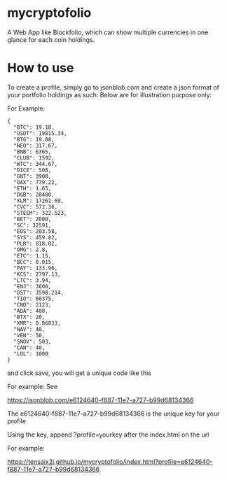 # mycryptofolio
A Web App like Blockfolio, which can show multiple currencies in one glance for each coin holdings.

# How to use 

To create a profile, simply go to jsonblob.com and create a json format of your portfolio holdings as such: Below are for illustration purpose only: 

For Example: 
```
{
  "BTC": 19.18,
  "USDT": 19815.34,
  "BTG": 19.08,
  "NEO": 317.67,
  "BNB": 6365,
  "CLUB": 1592,
  "WTC": 344.67,
  "DICE": 508,
  "GNT": 3908,
  "OAX": 779.22,
  "ETH": 1.65,
  "DGB": 28400,
  "XLM": 17261.69,
  "CVC": 572.36,
  "STEEM": 322.523,
  "BET": 2000,
  "SC": 32591,
  "EOS": 203.58,
  "SYS": 459.82,
  "PLR": 818.02,
  "OMG": 2.8,
  "ETC": 1.15,
  "BCC": 0.015,
  "PAY": 133.96,
  "KCS": 2797.13,
  "LTC": 3.94,
  "ENJ": 3600,
  "OST": 3598.214,
  "TIO": 60375,
  "CND": 2123,
  "ADA": 400,
  "BTX": 20,
  "XMR": 0.86833,
  "NAV": 40,
  "VEN": 50,
  "SNOV": 503,
  "CAN": 40,
  "LOL": 1000
}
```

and click save, you will get a unique code like this

For example: See  

https://jsonblob.com/e6124640-f887-11e7-a727-b99d68134366

The e6124640-f887-11e7-a727-b99d68134366 is the unique key for your profile

Using the key, append ?profile=yourkey after the index.html on the url
  
For example:

https://tensaix2j.github.io/mycryptofolio/index.html?profile=e6124640-f887-11e7-a727-b99d68134366

